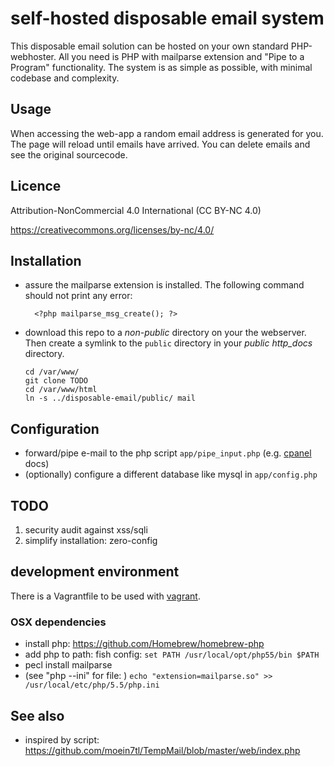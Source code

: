 # self-hosted disposable email system

This disposable email solution can be hosted on your own standard PHP-webhoster. All you need is PHP with mailparse extension and "Pipe to a Program" functionality. The system is as simple as possible, with minimal codebase and complexity. 

## Usage
When accessing the web-app a random email address is generated for you. The page will reload until emails have arrived. You can delete emails and see the original sourcecode. 


## Licence
Attribution-NonCommercial 4.0 International (CC BY-NC 4.0)

https://creativecommons.org/licenses/by-nc/4.0/

## Installation

- assure the mailparse extension is installed. The following command should not print any error: 
  
        <?php mailparse_msg_create(); ?>

- download this repo to a  *non-public* directory on your the webserver. Then create a symlink to the `public` directory in your *public http_docs* directory.
  
      cd /var/www/
      git clone TODO
      cd /var/www/html
      ln -s ../disposable-email/public/ mail

## Configuration
- forward/pipe e-mail to the php script `app/pipe_input.php` (e.g.  [cpanel](https://documentation.cpanel.net/display/ALD/Forwarders#Forwarders-PipetoaProgram) docs)
- (optionally) configure a different database like mysql in `app/config.php`
 
## TODO
 1. security audit against xss/sqli
 1. simplify installation: zero-config

## development environment
There is a Vagrantfile to be used with [vagrant](https://www.vagrantup.com/). 

### OSX dependencies 
- install php: https://github.com/Homebrew/homebrew-php
- add php to path: fish config: `set PATH /usr/local/opt/php55/bin $PATH`
-  pecl install mailparse
- (see "php --ini" for file: ) `echo "extension=mailparse.so" >> /usr/local/etc/php/5.5/php.ini`

## See also
 - inspired by script: https://github.com/moein7tl/TempMail/blob/master/web/index.php
     

